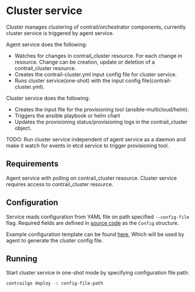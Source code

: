 # Cluster service

Cluster manages clustering of contrail/orchestrator components, currently cluster service
is triggered by agent service.

Agent service does the following:

- Watches for changes in contrail_cluster resource. For each change in resource. Change can be creation, update or deletion of a contrail_cluster resource.
- Creates the contrail-cluster.yml input config file for cluster service.
- Runs cluster service(one-shot) with the input config file(contrail-cluster.yml).

Cluster service does the following:

- Creates the input file for the provisioning tool (ansible-multicloud/helm).
- Triggers the ansible playbook or helm chart
- Updates the provisioning status/provisioning logs in the contrail_cluster object.

TODO: Run cluster service independent of agent service as a daemon and make it watch for
      events in etcd service to trigger provisioning tool.

## Requirements

Agent service with polling on contrail_cluster resource.
Cluster service requires access to contrail_cluster resource.

## Configuration

Service reads configuration from YAML file on path specified `--config-file` flag.
Required fields are defined in [source code](../pkg/cluster/cluster.go) as the `Config` structure.

Example configuration template can be found [here](../pkg/cluster/configs/contrail-cluster-config.tmpl),
Which will be used by agent to generate the cluster config file.

## Running

Start cluster service in one-shot mode by specifying configuration file path:

```bash
contrailgo deploy -c config-file-path
```
